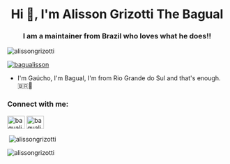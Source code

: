 <h1 align="center">Hi 👋, I'm Alisson Grizotti The Bagual</h1>
<h3 align="center">I am a maintainer from Brazil who loves what he does!!</h3>

<p align="left"> <img src="https://komarev.com/ghpvc/?username=alissongrizotti&label=Profile%20views&color=0e75b6&style=flat" alt="alissongrizotti" /> </p>

<p align="left"> <a href="https://twitter.com/bagualisson" target="blank"><img src="https://img.shields.io/twitter/follow/bagualisson?logo=twitter&style=for-the-badge" alt="bagualisson" /></a> </p>

- I'm Gaúcho, I'm Bagual, I'm from Rio Grande do Sul and that's enough. 🇧🇷🧉

<h3 align="left">Connect with me:</h3>
<p align="left">
<a href="https://twitter.com/bagualisson" target="blank"><img align="center" src="https://cdn.jsdelivr.net/npm/simple-icons@3.0.1/icons/twitter.svg" alt="bagualisson" height="30" width="40" /></a>
<a href="https://instagram.com/bagualisson" target="blank"><img align="center" src="https://cdn.jsdelivr.net/npm/simple-icons@3.0.1/icons/instagram.svg" alt="bagualisson" height="30" width="40" /></a>
</p>

<p>&nbsp;<img align="center" src="https://github-readme-stats.vercel.app/api?username=alissongrizotti&show_icons=true&locale=en" alt="alissongrizotti" /></p>

<p><img align="center" src="https://github-readme-streak-stats.herokuapp.com/?user=alissongrizotti&" alt="alissongrizotti" /></p>


